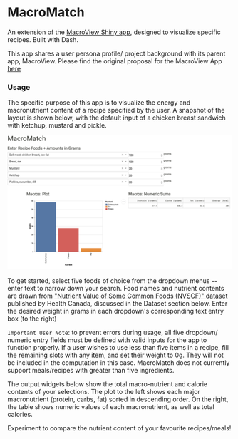 # MacroMatch
An extension of the [MacroView Shiny app](https://github.com/samson-bakos/MacroView), designed to visualize specific recipes. Built with Dash.

This app shares a user persona profile/ project background with its parent app, MacroView. Please find the original proposal for the MacroView App [here](https://github.com/samson-bakos/MacroView/blob/main/reports/proposal.md)

### Usage

The specific purpose of this app is to visualize the energy and macronutrient content of a recipe specified by the user. A snapshot of the layout is shown below, with the default input of a chicken breast sandwich with ketchup, mustard and pickle.

![](img/dashboard.png)

To get started, select five foods of choice from the dropdown menus -- enter text to narrow down your search. Food names and nutrient contents are drawn from ["Nutrient Value of Some Common Foods (NVSCF)" dataset](https://open.canada.ca/data/en/dataset/a289fd54-060c-4a96-9fcf-b1c6e706426f) published by Health Canada, discussed in the Dataset section below. Enter the desired weight in grams in each dropdown's corresponding text entry box (to the right)

`Important User Note`: to prevent errors during usage, all five dropdown/ numeric entry fields must be defined with valid inputs for the app to function properly. If a user wishes to use less than five items in a recipe, fill the remaining slots with any item, and set their weight to 0g. They will not be included in the computation in this case. MacroMatch does not currently support meals/recipes with greater than five ingredients.

The output widgets below show the total macro-nutrient and calorie contents of your selections. The plot to the left shows each major macronutrient (protein, carbs, fat) sorted in descending order. On the right, the table shows numeric values of each macronutrient, as well as total calories.

Experiment to compare the nutrient content of your favourite recipes/meals!




